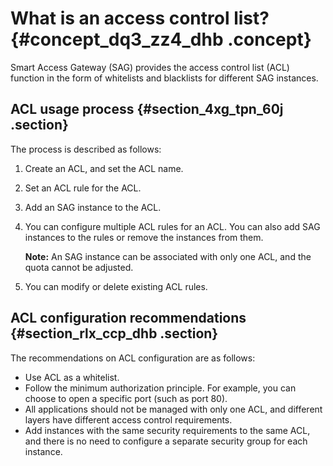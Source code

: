 # What is an access control list? {#concept_dq3_zz4_dhb .concept}

Smart Access Gateway \(SAG\) provides the access control list \(ACL\) function in the form of whitelists and blacklists for different SAG instances.

## ACL usage process {#section_4xg_tpn_60j .section}

The process is described as follows:

1.  Create an ACL, and set the ACL name.
2.  Set an ACL rule for the ACL.
3.  Add an SAG instance to the ACL.
4.  You can configure multiple ACL rules for an ACL. You can also add SAG instances to the rules or remove the instances from them.

    **Note:** An SAG instance can be associated with only one ACL, and the quota cannot be adjusted.

5.  You can modify or delete existing ACL rules.

## ACL configuration recommendations {#section_rlx_ccp_dhb .section}

The recommendations on ACL configuration are as follows:

-   Use ACL as a whitelist.
-   Follow the minimum authorization principle. For example, you can choose to open a specific port \(such as port 80\).
-   All applications should not be managed with only one ACL, and different layers have different access control requirements.
-   Add instances with the same security requirements to the same ACL, and there is no need to configure a separate security group for each instance.


